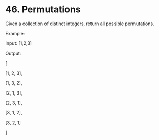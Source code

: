 # 46. Permutations

Given a collection of distinct integers, return all possible permutations.

Example:

Input: [1,2,3]

Output:

[

  [1, 2, 3], 

  [1, 3, 2],

  [2, 1, 3],

  [2, 3, 1],

  [3, 1, 2],

  [3, 2, 1]

]